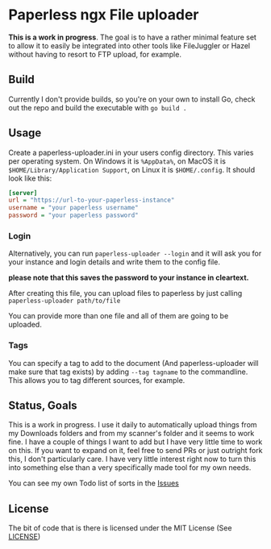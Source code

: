 # Paperless ngx File uploader

**This is a work in progress**. The goal is to have a rather minimal feature set to allow it to easily be integrated into other tools like FileJuggler or Hazel without having to resort to FTP upload, for example.

## Build

Currently I don't provide builds, so you're on your own to install Go, check out the repo and build the executable with `go build .`

## Usage

Create a paperless-uploader.ini in your users config directory. This varies per operating system. On Windows it is `%AppData%`, on MacOS it is `$HOME/Library/Application Support`, on Linux it is `$HOME/.config`. It should look like this:

```ini
[server]
url = "https://url-to-your-paperless-instance"
username = "your paperless username"
password = "your paperless password"
```

### Login

Alternatively, you can run `paperless-uploader --login` and it will ask you for your instance and login details and write them to the config file.

**please note that this saves the password to your instance in cleartext.**

After creating this file, you can upload files to paperless by just calling `paperless-uploader path/to/file`

You can provide more than one file and all of them are going to be uploaded.

### Tags

You can specify a tag to add to the document (And paperless-uploader will make sure that tag exists) by adding `--tag tagname` to the commandline. This allows you to tag different sources, for example.

## Status, Goals

This is a work in progress. I use it daily to automatically upload things from my Downloads folders and from my scanner's folder and it seems to work fine. I have a couple of things I want to add but I have very little time to work on this. If you want to expand on it, feel free to send PRs or just outright fork this, I don't particularly care. I have very little interest right now to turn this into something else than a very specifically made tool for my own needs.

You can see my own Todo list of sorts in the [Issues](/issues)

## License

The bit of code that is there is licensed under the MIT License (See [LICENSE](LICENSE))
